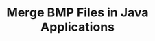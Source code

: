 ---
############################# Static ############################
layout: "autogen"
draft: false
path: "merger/java/bmp/"
otherformats: PDF CSV DOC DOCM DOCX DOT DOTM DOTX EPUB Excel HTML Image MHT MHTML ODP ODS ODT OTP OTT PDF PNG POTM POTX PPS PPSM PPSX PPT PPTM PPTX PS RTF TEX TIF TIFF TSV TXT VDX Visio VSDM VSDX VSSX VSSM VSTM VSTX VSX VTX Web Word Worksheet XLAM XLS XLSB XLSM XLSX XLT XLTM XLTX XPS 

############################# Head ############################
head_title: "Merge BMP Files via Java & J2SE Documents Merger API"
head_description: "Merge multiple BMP files into a single file using Java documents merger API with all data, style and formatting as the source documents."

############################# Header ############################
title: "Merge BMP Files in Java Applications"
description: "Merge multiple BMP files into a single file using Java documents merger API. Merge selected pages or page ranges from various source documents into a single resultant document with all data, style and formatting as the source documents."

############################# SubMenu ############################
submenu:
    enable: true

############################# About ############################
about:
    enable: true
    title: "GroupDocs.Merger for Java API"
    content: |
        GroupDocs.Merger for Java library offers a simple solution to safely merge & split between a wide range of document formats including PDF, Microsoft Office (Word, Excel, PowerPoint, OneNote), OpenDocument, HTML, images and many others within .NET applications. By adding just a few lines of the code, perform several document operations such as move, remove, rotate, swap, extract or change the orientation of pages within the documents. The documents merging API also supports previewing document pages as an image to analyse the document structure, formatting and content on the page.
        
        GroupDocs.Merger APIs are well supported on all major operating systems and Java versions including J2SE 7.0 (1.7), J2SE 8.0 (1.8) and Java 10.

############################# Steps ############################
steps:
    enable: true
    title_left: "Merge Two or More BMP Files in Java"
    content_left: |
        [GroupDocs.Merger](https://products.groupdocs.com/merger/java/) makes it easy for Java developers to merge multiple BMP files by implementing a few easy steps.

        *   Create an instance of **Merger** class and load BMP file.
        *   Call **Join** method of **Merger** class instance and load another BMP file.
        *   Call **Save** method of **Merger** class instance to save the merged document.
        
    title_right: "System Requirements"
    content_right: |
        Before executing the code example below, please make sure that you have the following prerequisites installled on your system.

        *   Operating Systems: Microsoft Windows, Linux, MacOS
        *   Development Environments: NetBeans, IntelliJ IDEA, Eclipse
        *   Frameworks: Java 7 (1.7) and above
        *   Download the latest version of GroupDocs.Merger for Java from [Maven](https://repository.groupdocs.com/webapp/#/artifacts/browse/tree/General/repo/com/groupdocs/groupdocs-merger)
        
    code: |
        ```cs
        // Merge BMP files using GroupDocs.Merger API
        // Instantiate Merger with input BMP document
        Merger merger = new Merger("input_1.bmp"))
          {
            // Call Join method of Merger class instance and pass second source document path
            merger.Join("input_2.bmp");
            
            // Call Save method of Merger class instance to save merged document
            merger.Save("merged-file.bmp");
          }
        ```
        

demos:
    enable: true
        

about_formats:
    enable: true


more_formats:
    enable: true


back_to_top:
    enable: true
---
